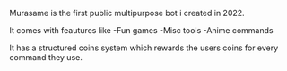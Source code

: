Murasame is the first public multipurpose bot i created in 2022. 

It comes with feautures like
          -Fun games
          -Misc tools
          -Anime commands

It has a structured coins system which rewards the users coins for every command they use.
